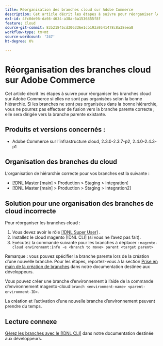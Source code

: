 ```yaml
---
title: Réorganisation des branches cloud sur Adobe Commerce
description: Cet article décrit les étapes à suivre pour réorganiser les branches cloud sur Adobe Commerce si elles ne sont pas organisées selon la bonne hiérarchie. Si les branches ne sont pas organisées dans la bonne hiérarchie, vous ne pourrez pas effectuer de fusion vers la branche parente correcte ; elle sera dirigée vers la branche parente existante.
exl-id: 4fc0de96-da66-4634-a38a-6a1536855f8f
feature: Cloud
source-git-commit: 83b21845cd306336e1cb193a9541478c8a38eea8
workflow-type: tm+mt
source-wordcount: '247'
ht-degree: 0%

---
```


# Réorganisation des branches cloud sur Adobe Commerce

Cet article décrit les étapes à suivre pour réorganiser les branches cloud sur Adobe Commerce si elles ne sont pas organisées selon la bonne hiérarchie. Si les branches ne sont pas organisées dans la bonne hiérarchie, vous ne pourrez pas effectuer de fusion vers la branche parente correcte ; elle sera dirigée vers la branche parente existante.

## Produits et versions concernés :

* Adobe Commerce sur l’infrastructure cloud, 2.3.0-2.3.7-p2, 2.4.0-2.4.3-p1

## Organisation des branches du cloud

L’organisation de hiérarchie correcte pour vos branches est la suivante :

* [!DNL Master [main] > Production > Staging > Integration]
* [!DNL Master [main] > Production > Staging > Integration2]

## Solution pour une organisation des branches de cloud incorrecte

Pour réorganiser les branches cloud :

1. Vous devez avoir le rôle [[!DNL Super User]](https://experienceleague.adobe.com/docs/commerce-cloud-service/user-guide/project/user-access.html) .
1. Installez le cloud magento [!DNL CLI] (si vous ne l’avez pas fait).
1. Exécutez la commande suivante pour les branches à déplacer :
   `magento-cloud environment:info -e <branch to move> parent <target parent>`

Remarque : vous pouvez spécifier la branche parente lors de la création d’une nouvelle branche. Pour les étapes, reportez-vous à la section [Prise en main de la création de branches](https://devdocs.magento.com/cloud/env/environments-start.html#getstarted) dans notre documentation destinée aux développeurs.

Vous pouvez créer une branche d’environnement à l’aide de la commande d’environnement magento-cloud `branch <environment-name> <parent-environment-ID>`.

La création et l’activation d’une nouvelle branche d’environnement peuvent prendre du temps.

## Lecture connexe

[Gérez les branches avec le  [!DNL CLI]](https://devdocs.magento.com/cloud/env/environments-start.html) dans notre documentation destinée aux développeurs.
